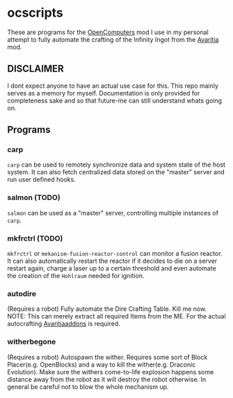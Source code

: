 # ocscripts
These are programs for the [OpenComputers](https://modrinth.com/mod/opencomputers) mod
I use in my personal attempt to fully automate the crafting of the Infinity Ingot from the [Avaritia](https://www.curseforge.com/minecraft/mc-mods/avaritia) mod.

## DISCLAIMER
I dont expect anyone to have an actual use case for this. This repo mainly serves as a memory for myself.
Documentation is only provided for completeness sake and so that future-me can still understand whats going on.

## Programs
### carp
`carp` can be used to remotely synchronize data and system state of the host system. It can also 
fetch centralized data stored on the "master" server and run user defined hooks. 

### salmon (TODO)
`salmon` can be used as a "master" server, controlling multiple instances of `carp`. 

### mkfrctrl (TODO)
`mkfrctrl` or `mekanism-fusion-reactor-control` can monitor a fusion reactor. It can also
automatically restart the reactor if it decides to die on a server restart again, charge a laser
up to a certain threshold and even automate the creation of the `Hohlraum` needed for ignition.

### autodire
(Requires a robot) Fully automate the Dire Crafting Table. Kill me now.  
NOTE: This can merely extract all required Items from the ME. For the actual autocrafting [Avaritiaaddons](https://www.curseforge.com/minecraft/mc-mods/avaritiaddons) is required.

### witherbegone
(Requires a robot) Autospawn the wither. Requires some sort of Block Placer(e.g. OpenBlocks) and a
way to kill the wither(e.g. Draconic Evolution). Make sure the withers come-to-life explosion
happens some distance away from the robot as it will destroy the robot otherwise. In general
be careful not to blow the whole mechanism up.

